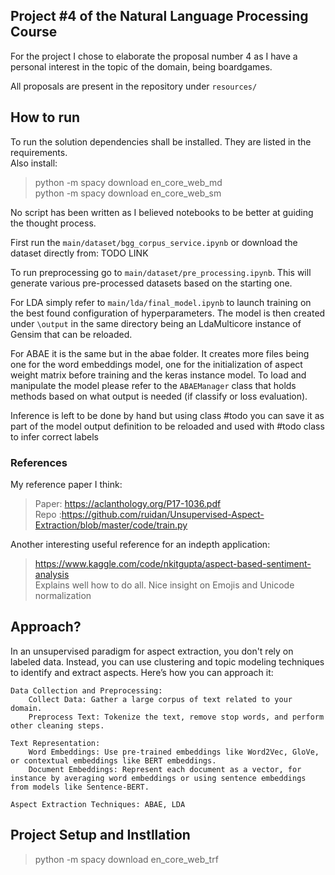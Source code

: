 ## Project #4 of the Natural Language Processing Course

For the project I chose to elaborate the proposal number 4 as I have a personal
interest in the topic of the domain, being boardgames.

All proposals are present in the repository under ```resources/```

## How to run

To run the solution dependencies shall be installed. They are listed in the requirements. <br>
Also install:

> python -m spacy download en_core_web_md <br>
> python -m spacy download en_core_web_sm
> 
No script has been written as I believed notebooks to be better at guiding the thought process.

First run the ```main/dataset/bgg_corpus_service.ipynb``` or download the dataset directly from: TODO LINK

To run preprocessing go to ```main/dataset/pre_processing.ipynb```. This will generate
various pre-processed datasets based on the starting one.

For LDA simply refer to ```main/lda/final_model.ipynb``` to launch training on the
best found configuration of hyperparameters. The model is then created under ```\output```
in the same directory being an LdaMulticore instance of Gensim that can be reloaded.

For ABAE it is the same but in the abae folder. It creates more files being one
for the word embeddings model, one for the initialization of aspect weight matrix before training and
the keras instance model. To load and manipulate the model please refer to the
```ABAEManager``` class that holds methods based on what output is needed (if classify or loss evaluation).

Inference is left to be done by hand but using class #todo you can save it as part of the
model output definition to be reloaded and used with #todo class to infer correct labels

### References

My reference paper I think:
> Paper: https://aclanthology.org/P17-1036.pdf <br>
> Repo :https://github.com/ruidan/Unsupervised-Aspect-Extraction/blob/master/code/train.py

Another interesting useful reference for an indepth application:
> https://www.kaggle.com/code/nkitgupta/aspect-based-sentiment-analysis <br>
> Explains well how to do all. Nice insight on Emojis and Unicode normalization

## Approach?

In an unsupervised paradigm for aspect extraction, you don't rely on labeled data. Instead, you can use clustering and
topic modeling techniques to identify and extract aspects. Here’s how you can approach it:

    Data Collection and Preprocessing:
        Collect Data: Gather a large corpus of text related to your domain.
        Preprocess Text: Tokenize the text, remove stop words, and perform other cleaning steps.

    Text Representation:
        Word Embeddings: Use pre-trained embeddings like Word2Vec, GloVe, or contextual embeddings like BERT embeddings.
        Document Embeddings: Represent each document as a vector, for instance by averaging word embeddings or using sentence embeddings from models like Sentence-BERT.

    Aspect Extraction Techniques: ABAE, LDA

## Project Setup and Instllation

> python -m spacy download en_core_web_trf
